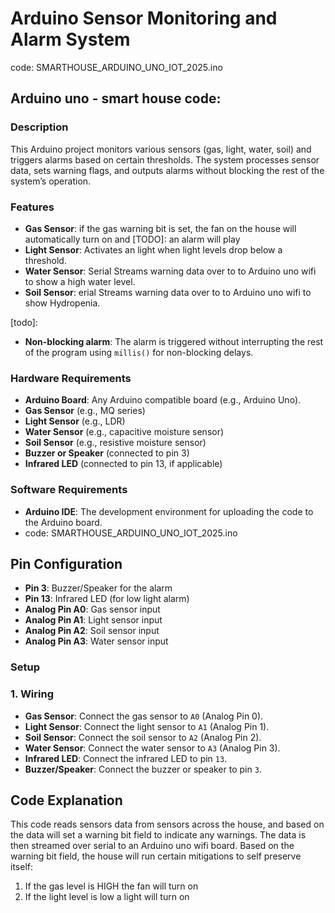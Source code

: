 # Arduino Sensor Monitoring and Alarm System
code: SMARTHOUSE_ARDUINO_UNO_IOT_2025.ino

## Arduino uno - smart house code: 
### Description
This Arduino project monitors various sensors (gas, light, water, soil) and triggers alarms based on certain thresholds.
The system processes sensor data, sets warning flags, and outputs alarms without blocking the rest of the system’s operation.


### Features
- **Gas Sensor**: if the gas warning bit is set, the fan on the house will automatically turn on and [TODO]: an alarm will play
- **Light Sensor**: Activates an light when light levels drop below a threshold.
- **Water Sensor**: Serial Streams warning data over to to Arduino uno wifi to show a high water level.
- **Soil Sensor**: erial Streams warning data over to to Arduino uno wifi to show Hydropenia.

[todo]:
- **Non-blocking alarm**: The alarm is triggered without interrupting the rest of the program using `millis()` for non-blocking delays.

### Hardware Requirements
- **Arduino Board**: Any Arduino compatible board (e.g., Arduino Uno).
- **Gas Sensor** (e.g., MQ series)
- **Light Sensor** (e.g., LDR)
- **Water Sensor** (e.g., capacitive moisture sensor)
- **Soil Sensor** (e.g., resistive moisture sensor)
- **Buzzer or Speaker** (connected to pin 3)
- **Infrared LED** (connected to pin 13, if applicable)

### Software Requirements
- **Arduino IDE**: The development environment for uploading the code to the Arduino board.
- code: SMARTHOUSE_ARDUINO_UNO_IOT_2025.ino

## Pin Configuration
- **Pin 3**: Buzzer/Speaker for the alarm
- **Pin 13**: Infrared LED (for low light alarm)
- **Analog Pin A0**: Gas sensor input
- **Analog Pin A1**: Light sensor input
- **Analog Pin A2**: Soil sensor input
- **Analog Pin A3**: Water sensor input

### Setup
### 1. Wiring
- **Gas Sensor**: Connect the gas sensor to `A0` (Analog Pin 0).
- **Light Sensor**: Connect the light sensor to `A1` (Analog Pin 1).
- **Soil Sensor**: Connect the soil sensor to `A2` (Analog Pin 2).
- **Water Sensor**: Connect the water sensor to `A3` (Analog Pin 3).
- **Infrared LED**: Connect the infrared LED to pin `13`.
- **Buzzer/Speaker**: Connect the buzzer or speaker to pin `3`.

## Code Explanation
This code reads sensors data from sensors across the house, and based on the data will set a warning bit field to indicate any warnings.
The data is then streamed over serial to an Arduino uno wifi board.
Based on the warning bit field, the house will run certain mitigations to self preserve itself:
1. If the gas level is HIGH the fan will turn on
2. If the light level is low a light will turn on 


